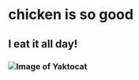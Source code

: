 # chicken is so good
## I eat it all day!
### ![Image of Yaktocat](https://octodex.github.com/images/yaktocat.png)
